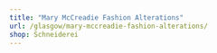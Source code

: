 ```yaml
---
title: "Mary McCreadie Fashion Alterations"
url: /glasgow/mary-mccreadie-fashion-alterations/
shop: Schneiderei
---
```

